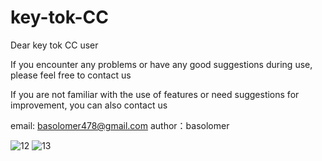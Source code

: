 # key-tok-CC
Dear key tok CC user

If you encounter any problems or have any good suggestions during use, please feel free to contact us

If you are not familiar with the use of features or need suggestions for improvement, you can also contact us

email: basolomer478@gmail.com 
author：basolomer


![12](https://github.com/basolomer01/key-tok-CC/assets/151312604/2f291322-d097-4ebc-a910-31d1606707cf)
![13](https://github.com/basolomer01/key-tok-CC/assets/151312604/26f9d037-278f-48f5-b772-e9473643bc79)
